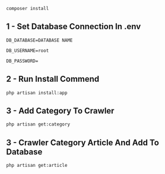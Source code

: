 `composer install`

## 1 - Set Database Connection In .env
`DB_DATABASE=DATABASE NAME`

`DB_USERNAME=root`

`DB_PASSWORD=`

## 2 -  Run Install Commend

`php artisan install:app`

## 3 - Add Category To Crawler
`php artisan get:category`

## 3 - Crawler Category Article And Add To Database
`php artisan get:article`
